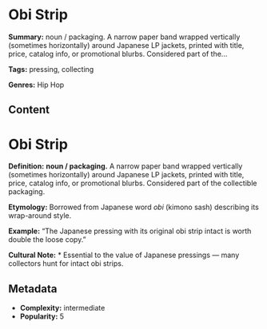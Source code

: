 # Obi Strip

**Summary:** noun / packaging. A narrow paper band wrapped vertically (sometimes horizontally) around Japanese LP jackets, printed with title, price, catalog info, or promotional blurbs. Considered part of the...

**Tags:** pressing, collecting

**Genres:** Hip Hop

## Content

# Obi Strip

**Definition:** **noun / packaging.** A narrow paper band wrapped vertically (sometimes horizontally) around Japanese LP jackets, printed with title, price, catalog info, or promotional blurbs. Considered part of the collectible packaging.

**Etymology:** Borrowed from Japanese word *obi* (kimono sash) describing its wrap-around style.

**Example:** “The Japanese pressing with its original obi strip intact is worth double the loose copy.”

**Cultural Note:** * Essential to the value of Japanese pressings — many collectors hunt for intact obi strips.

## Metadata

- **Complexity:** intermediate
- **Popularity:** 5
